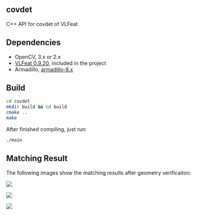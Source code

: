 ## covdet

C++ API for covdet of VLFeat

## Dependencies

- OpenCV, 3.x or 2.x
- [VLFeat 0.9.20](http://www.vlfeat.org/), included in the project
- Armadillo, [armadillo-8.x](http://arma.sourceforge.net/download.html)

## Build

```sh
cd covdet
mkdir build && cd build
cmake ..
make
```

After finished compiling, just run:

```sh
./main
```

## Matching Result

The following images show the matching results after geometry verificaiton:

![](http://ose5hybez.bkt.clouddn.com/github/covdet/brand.png)

![](http://ose5hybez.bkt.clouddn.com/github/covdet/wine.png)

![](http://ose5hybez.bkt.clouddn.com/github/covdet/tower.png)
